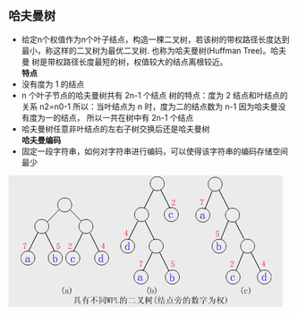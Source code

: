 ## 哈夫曼树
* 给定n个权值作为n个叶子结点，构造一棵二叉树，若该树的带权路径长度达到最小，称这样的二叉树为最优二叉树.
也称为哈夫曼树(Huffman Tree)。哈夫曼 树是带权路径长度最短的树，权值较大的结点离根较近。<br>
 **特点**
* 没有度为 1 的结点
* n 个叶子节点的哈夫曼树共有 2n-1 个结点 树的特点：度为 2 结点和叶结点的关系
 n2=n0-1 所以：当叶结点为 n 时，度为二的结点数为 n-1 因为哈夫曼没有度为一的结点，
 所以一共在树中有 2n-1 个结点
* 哈夫曼树任意非叶结点的左右子树交换后还是哈夫曼树<br>
  **哈夫曼编码**
* 固定一段字符串，如何对字符串进行编码，可以使得该字符串的编码存储空间最少

 ![tree-1](./images/b.png)
